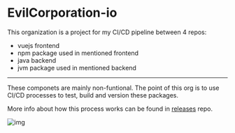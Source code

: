# EvilCorporation-io
This organization is a project for my CI/CD pipeline between 4 repos:
- vuejs frontend
- npm package used in mentioned frontend
- java backend
- jvm package used in mentioned backend
---
These componets are mainly non-funtional. The point of this org is to use CI/CD processes to test, build and version these packages.

More info about how this process works can be found in [releases](https://github.com/EvilCorporation-io/releases) repo.

![img](https://cdn.donmai.us/360x360/f2/79/f279618a288a4ede5713be095639ebe9.jpg)
